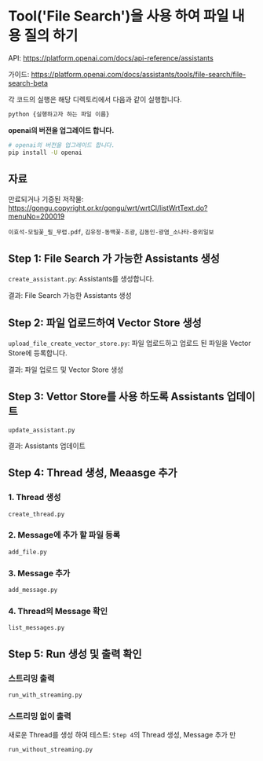 # Tool('File Search')을 사용 하여 파일 내용 질의 하기

API: <https://platform.openai.com/docs/api-reference/assistants>

가이드: <https://platform.openai.com/docs/assistants/tools/file-search/file-search-beta>

각 코드의 실행은 해당 디렉토리에서 다음과 같이 실행합니다.

```bash
python {실행하고자 하는 파일 이름}
```

**openai의 버전을 업그레이드 합니다.**

```bash
# openai의 버전을 업그레이드 합니다.
pip install -U openai
```

## 자료

만료되거나 기증된 저작물: <https://gongu.copyright.or.kr/gongu/wrt/wrtCl/listWrtText.do?menuNo=200019>

`이효석-모밀꽃_필_무렵.pdf`, `김유정-동백꽃-조광`, `김동인-광염_소나타-중외일보`

## Step 1: File Search 가 가능한 Assistants 생성

`create_assistant.py`: Assistants를 생성합니다.

결과: File Search 가능한 Assistants 생성

## Step 2: 파일 업로드하여 Vector Store 생성

`upload_file_create_vector_store.py`: 파일 업로드하고 업로드 된 파일을 Vector Store에 등록합니다.

결과: 파일 업로드 및 Vector Store 생성

## Step 3: Vettor Store를 사용 하도록 Assistants 업데이트

`update_assistant.py`

결과: Assistants 업데이트

## Step 4: Thread 생성, Meaasge 추가

### 1. Thread 생성

`create_thread.py`

### 2. Message에 추가 할 파일 등록

`add_file.py`

### 3. Message 추가

`add_message.py`

### 4. Thread의 Message 확인

`list_messages.py`

## Step 5: Run 생성 및 출력 확인

### 스트리밍 출력

`run_with_streaming.py`

### 스트리밍 없이 출력

새로운 Thread를 생성 하여 테스트: `Step 4`의 Thread 생성, Message 추가 만

`run_without_streaming.py`
